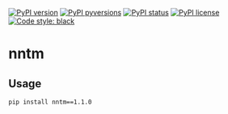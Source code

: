 [![PyPI version](https://img.shields.io/pypi/v/nntm.svg)](https://pypi.python.org/pypi/nntm/)
[![PyPI pyversions](https://img.shields.io/pypi/pyversions/nntm.svg)](https://pypi.python.org/pypi/nntm/)
[![PyPI status](https://img.shields.io/pypi/status/nntm.svg)](https://pypi.python.org/pypi/nntm/)
[![PyPI license](https://img.shields.io/pypi/l/nntm.svg)](https://pypi.python.org/pypi/nntm/)
[![Code style: black](https://img.shields.io/badge/code%20style-black-000000.svg)](https://github.com/psf/black)

# nntm

## Usage
```sh
pip install nntm==1.1.0
```
